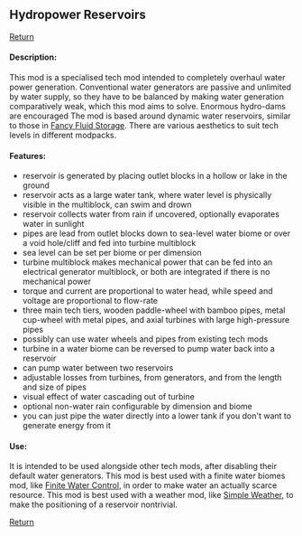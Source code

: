 ## Hydropower Reservoirs
[Return](../)
#### Description:
This mod is a specialised tech mod intended to completely overhaul water power generation.
Conventional water generators are passive and unlimited by water supply, so they have to be balanced by making water generation comparatively weak, which this mod aims to solve. Enormous hydro-dams are encouraged
The mod is based around dynamic water reservoirs, similar to those in [Fancy Fluid Storage](https://www.curseforge.com/minecraft/mc-mods/ffs-fancy-fluid-storage).
There are various aesthetics to suit tech levels in different modpacks.
#### Features:
* reservoir is generated by placing outlet blocks in a hollow or lake in the ground
* reservoir acts as a large water tank, where water level is physically visible in the multiblock, can swim and drown
* reservoir collects water from rain if uncovered, optionally evaporates water in sunlight
* pipes are lead from outlet blocks down to sea-level water biome or over a void hole/cliff and fed into turbine multiblock
* sea level can be set per biome or per dimension
* turbine multiblock makes mechanical power that can be fed into an electrical generator multiblock, or both are integrated if there is no mechanical power
* torque and current are proportional to water head, while speed and voltage are proportional to flow-rate
* three main tech tiers, wooden paddle-wheel with bamboo pipes, metal cup-wheel with metal pipes, and axial turbines with large high-pressure pipes
* possibly can use water wheels and pipes from existing tech mods
* turbine in a water biome can be reversed to pump water back into a reservoir
* can pump water between two reservoirs
* adjustable losses from turbines, from generators, and from the length and size of pipes
* visual effect of water cascading out of turbine
* optional non-water rain configurable by dimension and biome
* you can just pipe the water directly into a lower tank if you don't want to generate energy from it
#### Use:
It is intended to be used alongside other tech mods, after disabling their default water generators.
This mod is best used with a finite water biomes mod, like [Finite Water Control](https://www.curseforge.com/minecraft/mc-mods/finite-water-control), in order to make water an actually scarce resource.
This mod is best used with a weather mod, like [Simple Weather](../Mods/SimpleWeather.md), to make the positioning of a reservoir nontrivial.

[Return](../)
